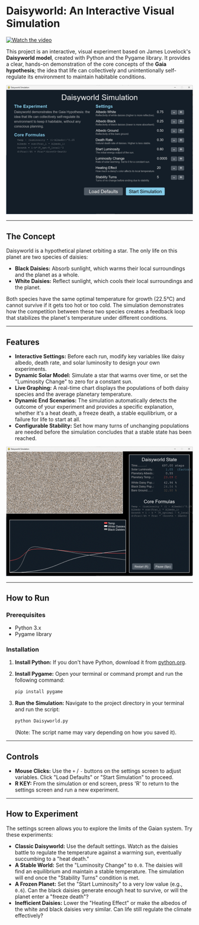 # Daisyworld: An Interactive Visual Simulation

[![Watch the video](https://github.com/AmbiguousError/Daisyworld_Simulation/blob/main/W2DW.jpg)](https://github.com/AmbiguousError/Daisyworld_Simulation/blob/main/WelcomeToDaisyWorld.mp4)
 
This project is an interactive, visual experiment based on James Lovelock's **Daisyworld model**, created with Python and the Pygame library. It provides a clear, hands-on demonstration of the core concepts of the **Gaia hypothesis**; the idea that life can collectively and unintentionally self-regulate its environment to maintain habitable conditions.

![Daisyworld Simulation Set Vars](./Tweak%20Variables.jpg)

---

## The Concept

Daisyworld is a hypothetical planet orbiting a star. The only life on this planet are two species of daisies:

* **Black Daisies:** Absorb sunlight, which warms their local surroundings and the planet as a whole.
* **White Daisies:** Reflect sunlight, which cools their local surroundings and the planet.

Both species have the same optimal temperature for growth (22.5°C) and cannot survive if it gets too hot or too cold. The simulation demonstrates how the competition between these two species creates a feedback loop that stabilizes the planet's temperature under different conditions.

---

## Features

* **Interactive Settings:** Before each run, modify key variables like daisy albedo, death rate, and solar luminosity to design your own experiments.
* **Dynamic Solar Model:** Simulate a star that warms over time, or set the "Luminosity Change" to zero for a constant sun.
* **Live Graphing:** A real-time chart displays the populations of both daisy species and the average planetary temperature.
* **Dynamic End Scenarios:** The simulation automatically detects the outcome of your experiment and provides a specific explanation, whether it's a heat death, a freeze death, a stable equilibrium, or a failure for life to start at all.
* **Configurable Stability:** Set how many turns of unchanging populations are needed before the simulation concludes that a stable state has been reached.

![Daisyworld Simulation Screenshot](./DaisyWorld_Screenshot.gif)

---

## How to Run

### Prerequisites

* Python 3.x
* Pygame library

### Installation

1.  **Install Python:** If you don't have Python, download it from [python.org](https://www.python.org/downloads/).

2.  **Install Pygame:** Open your terminal or command prompt and run the following command:
    ```bash
    pip install pygame
    ```

3.  **Run the Simulation:** Navigate to the project directory in your terminal and run the script:
    ```bash
    python Daisyworld.py
    ```
    (Note: The script name may vary depending on how you saved it).

---

## Controls

* **Mouse Clicks:** Use the `+` / `-` buttons on the settings screen to adjust variables. Click "Load Defaults" or "Start Simulation" to proceed.
* **R KEY:** From the simulation or end screen, press 'R' to return to the settings screen and run a new experiment.

---

## How to Experiment

The settings screen allows you to explore the limits of the Gaian system. Try these experiments:

* **Classic Daisyworld:** Use the default settings. Watch as the daisies battle to regulate the temperature against a warming sun, eventually succumbing to a "heat death."
* **A Stable World:** Set the "Luminosity Change" to `0.0`. The daisies will find an equilibrium and maintain a stable temperature. The simulation will end once the "Stability Turns" condition is met.
* **A Frozen Planet:** Set the "Start Luminosity" to a very low value (e.g., `0.6`). Can the black daisies generate enough heat to survive, or will the planet enter a "freeze death"?
* **Inefficient Daisies:** Lower the "Heating Effect" or make the albedos of the white and black daisies very similar. Can life still regulate the climate effectively?
